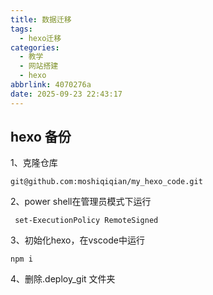 ```yaml
---
title: 数据迁移
tags:
  - hexo迁移
categories:
  - 教学
  - 网站搭建
  - hexo
abbrlink: 4070276a
date: 2025-09-23 22:43:17
---
```

## hexo 备份

1、克隆仓库

~~~
git@github.com:moshiqiqian/my_hexo_code.git
~~~

2、power shell在管理员模式下运行

~~~
 set-ExecutionPolicy RemoteSigned
~~~

3、初始化hexo，在vscode中运行

~~~
npm i
~~~

4、删除.deploy_git 文件夹